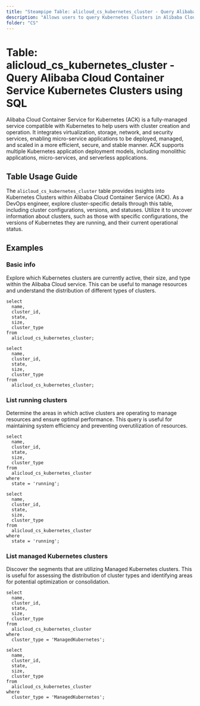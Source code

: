 ```yaml
---
title: "Steampipe Table: alicloud_cs_kubernetes_cluster - Query Alibaba Cloud Container Service Kubernetes Clusters using SQL"
description: "Allows users to query Kubernetes Clusters in Alibaba Cloud Container Service, providing detailed information about cluster configurations, versions, and statuses."
folder: "CS"
---
```


# Table: alicloud_cs_kubernetes_cluster - Query Alibaba Cloud Container Service Kubernetes Clusters using SQL

Alibaba Cloud Container Service for Kubernetes (ACK) is a fully-managed service compatible with Kubernetes to help users with cluster creation and operation. It integrates virtualization, storage, network, and security services, enabling micro-service applications to be deployed, managed, and scaled in a more efficient, secure, and stable manner. ACK supports multiple Kubernetes application deployment models, including monolithic applications, micro-services, and serverless applications.

## Table Usage Guide

The `alicloud_cs_kubernetes_cluster` table provides insights into Kubernetes Clusters within Alibaba Cloud Container Service (ACK). As a DevOps engineer, explore cluster-specific details through this table, including cluster configurations, versions, and statuses. Utilize it to uncover information about clusters, such as those with specific configurations, the versions of Kubernetes they are running, and their current operational status.

## Examples

### Basic info
Explore which Kubernetes clusters are currently active, their size, and type within the Alibaba Cloud service. This can be useful to manage resources and understand the distribution of different types of clusters.

```sql+postgres
select
  name,
  cluster_id,
  state,
  size,
  cluster_type
from
  alicloud_cs_kubernetes_cluster;
```

```sql+sqlite
select
  name,
  cluster_id,
  state,
  size,
  cluster_type
from
  alicloud_cs_kubernetes_cluster;
```

### List running clusters
Determine the areas in which active clusters are operating to manage resources and ensure optimal performance. This query is useful for maintaining system efficiency and preventing overutilization of resources.

```sql+postgres
select
  name,
  cluster_id,
  state,
  size,
  cluster_type
from
  alicloud_cs_kubernetes_cluster
where
  state = 'running';
```

```sql+sqlite
select
  name,
  cluster_id,
  state,
  size,
  cluster_type
from
  alicloud_cs_kubernetes_cluster
where
  state = 'running';
```

### List managed Kubernetes clusters
Discover the segments that are utilizing Managed Kubernetes clusters. This is useful for assessing the distribution of cluster types and identifying areas for potential optimization or consolidation.

```sql+postgres
select
  name,
  cluster_id,
  state,
  size,
  cluster_type
from
  alicloud_cs_kubernetes_cluster
where
  cluster_type = 'ManagedKubernetes';
```

```sql+sqlite
select
  name,
  cluster_id,
  state,
  size,
  cluster_type
from
  alicloud_cs_kubernetes_cluster
where
  cluster_type = 'ManagedKubernetes';
```